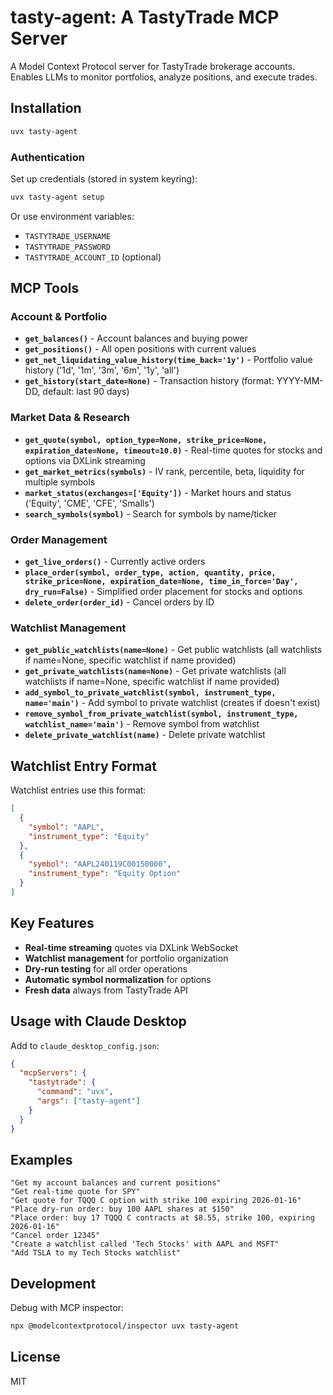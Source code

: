 # tasty-agent: A TastyTrade MCP Server

A Model Context Protocol server for TastyTrade brokerage accounts. Enables LLMs to monitor portfolios, analyze positions, and execute trades.

## Installation

```bash
uvx tasty-agent
```

### Authentication

Set up credentials (stored in system keyring):
```bash
uvx tasty-agent setup
```

Or use environment variables:
- `TASTYTRADE_USERNAME`
- `TASTYTRADE_PASSWORD`
- `TASTYTRADE_ACCOUNT_ID` (optional)

## MCP Tools

### Account & Portfolio
- **`get_balances()`** - Account balances and buying power
- **`get_positions()`** - All open positions with current values
- **`get_net_liquidating_value_history(time_back='1y')`** - Portfolio value history ('1d', '1m', '3m', '6m', '1y', 'all')
- **`get_history(start_date=None)`** - Transaction history (format: YYYY-MM-DD, default: last 90 days)

### Market Data & Research
- **`get_quote(symbol, option_type=None, strike_price=None, expiration_date=None, timeout=10.0)`** - Real-time quotes for stocks and options via DXLink streaming
- **`get_market_metrics(symbols)`** - IV rank, percentile, beta, liquidity for multiple symbols
- **`market_status(exchanges=['Equity'])`** - Market hours and status ('Equity', 'CME', 'CFE', 'Smalls')
- **`search_symbols(symbol)`** - Search for symbols by name/ticker

### Order Management
- **`get_live_orders()`** - Currently active orders
- **`place_order(symbol, order_type, action, quantity, price, strike_price=None, expiration_date=None, time_in_force='Day', dry_run=False)`** - Simplified order placement for stocks and options
- **`delete_order(order_id)`** - Cancel orders by ID

### Watchlist Management
- **`get_public_watchlists(name=None)`** - Get public watchlists (all watchlists if name=None, specific watchlist if name provided)
- **`get_private_watchlists(name=None)`** - Get private watchlists (all watchlists if name=None, specific watchlist if name provided)
- **`add_symbol_to_private_watchlist(symbol, instrument_type, name='main')`** - Add symbol to private watchlist (creates if doesn't exist)
- **`remove_symbol_from_private_watchlist(symbol, instrument_type, watchlist_name='main')`** - Remove symbol from watchlist
- **`delete_private_watchlist(name)`** - Delete private watchlist

## Watchlist Entry Format

Watchlist entries use this format:
```json
[
  {
    "symbol": "AAPL",
    "instrument_type": "Equity"
  },
  {
    "symbol": "AAPL240119C00150000",
    "instrument_type": "Equity Option"
  }
]
```

## Key Features

- **Real-time streaming** quotes via DXLink WebSocket
- **Watchlist management** for portfolio organization
- **Dry-run testing** for all order operations
- **Automatic symbol normalization** for options
- **Fresh data** always from TastyTrade API

## Usage with Claude Desktop

Add to `claude_desktop_config.json`:
```json
{
  "mcpServers": {
    "tastytrade": {
      "command": "uvx",
      "args": ["tasty-agent"]
    }
  }
}
```

## Examples

```
"Get my account balances and current positions"
"Get real-time quote for SPY"
"Get quote for TQQQ C option with strike 100 expiring 2026-01-16"
"Place dry-run order: buy 100 AAPL shares at $150"
"Place order: buy 17 TQQQ C contracts at $8.55, strike 100, expiring 2026-01-16"
"Cancel order 12345"
"Create a watchlist called 'Tech Stocks' with AAPL and MSFT"
"Add TSLA to my Tech Stocks watchlist"
```

## Development

Debug with MCP inspector:
```bash
npx @modelcontextprotocol/inspector uvx tasty-agent
```

## License

MIT
